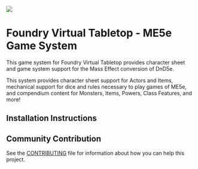 ![](https://github.com/marxpark00/me5e/edit/master/media/repo-me5e.png?raw=true)

# Foundry Virtual Tabletop - ME5e Game System

This game system for Foundry Virtual Tabletop provides character sheet and game system support for the Mass Effect conversion of DnD5e.

This system provides character sheet support for Actors and Items, mechanical support for dice and rules necessary to play games of ME5e, and compendium content for Monsters, Items, Powers, Class Features, and more!

## Installation Instructions



## Community Contribution

See the [CONTRIBUTING](/CONTRIBUTING.md) file for information about how you can help this project.

